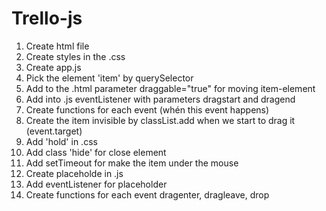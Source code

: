# Trello-js
1. Create html file
2. Create styles in the .css
3. Create app.js
4. Pick the element 'item' by querySelector
5. Add to the .html parameter draggable="true" for moving item-element
6. Add into .js eventListener with parameters dragstart and dragend
7. Create functions for each event (whén this event happens)
8. Create the item invisible by classList.add when we start to drag it (event.target) 
9. Add 'hold' in .css
10. Add class 'hide' for close element
11. Add setTimeout for make the item under the mouse
12. Create placeholde in .js
13. Add eventListener for placeholder
14. Create functions for each event dragenter, dragleave, drop